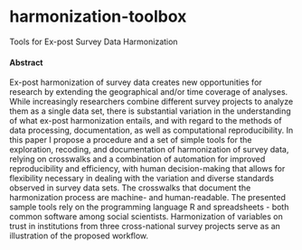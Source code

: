 # harmonization-toolbox
Tools for Ex-post Survey Data Harmonization

#### Abstract
Ex-post harmonization of survey data creates new opportunities for research by extending the geographical and/or time coverage of analyses. While increasingly researchers combine different survey projects to analyze them as a single data set, there is substantial variation in the understanding of what ex-post harmonization entails, and with regard to the methods of data processing, documentation, as well as computational reproducibility. In this paper I propose a procedure and a set of simple tools for the exploration, recoding, and documentation of harmonization of survey data, relying on crosswalks and a combination of automation for improved reproducibility and efficiency, with human decision-making that allows for flexibility necessary in dealing with the variation and diverse standards observed in survey data sets. The crosswalks that document the harmonization process are machine- and human-readable. The presented sample tools rely on the programming language R and spreadsheets - both common software among social scientists. Harmonization of variables on trust in institutions from three cross-national survey projects serve as an illustration of the proposed workflow.
